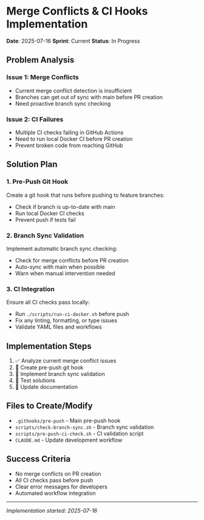# Merge Conflicts & CI Hooks Implementation

**Date**: 2025-07-16
**Sprint**: Current
**Status**: In Progress

## Problem Analysis

### Issue 1: Merge Conflicts
- Current merge conflict detection is insufficient
- Branches can get out of sync with main before PR creation
- Need proactive branch sync checking

### Issue 2: CI Failures
- Multiple CI checks failing in GitHub Actions
- Need to run local Docker CI before PR creation
- Prevent broken code from reaching GitHub

## Solution Plan

### 1. Pre-Push Git Hook
Create a git hook that runs before pushing to feature branches:
- Check if branch is up-to-date with main
- Run local Docker CI checks
- Prevent push if tests fail

### 2. Branch Sync Validation
Implement automatic branch sync checking:
- Check for merge conflicts before PR creation
- Auto-sync with main when possible
- Warn when manual intervention needed

### 3. CI Integration
Ensure all CI checks pass locally:
- Run `./scripts/run-ci-docker.sh` before push
- Fix any linting, formatting, or type issues
- Validate YAML files and workflows

## Implementation Steps

1. ✅ Analyze current merge conflict issues
2. 🔄 Create pre-push git hook
3. 🔄 Implement branch sync validation
4. 🔄 Test solutions
5. 🔄 Update documentation

## Files to Create/Modify
- `.githooks/pre-push` - Main pre-push hook
- `scripts/check-branch-sync.sh` - Branch sync validation
- `scripts/pre-push-ci-check.sh` - CI validation script
- `CLAUDE.md` - Update development workflow

## Success Criteria
- No merge conflicts on PR creation
- All CI checks pass before push
- Clear error messages for developers
- Automated workflow integration

---
*Implementation started: 2025-07-16*
